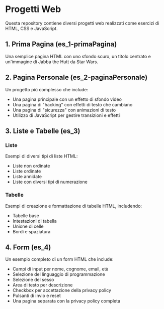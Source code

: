 # Progetti Web

Questa repository contiene diversi progetti web realizzati come esercizi di HTML, CSS e JavaScript.

## 1. Prima Pagina (es_1-primaPagina)

Una semplice pagina HTML con uno sfondo scuro, un titolo centrato e un'immagine di Jabba the Hutt da Star Wars.

## 2. Pagina Personale (es_2-paginaPersonale)

Un progetto più complesso che include:
- Una pagina principale con un effetto di sfondo video
- Una pagina di "hacking" con effetti di testo che cambiano
- Una pagina di "sicurezza" con animazioni di testo
- Utilizzo di JavaScript per gestire transizioni e effetti

## 3. Liste e Tabelle (es_3)

### Liste
Esempi di diversi tipi di liste HTML:
- Liste non ordinate
- Liste ordinate
- Liste annidate
- Liste con diversi tipi di numerazione

### Tabelle
Esempi di creazione e formattazione di tabelle HTML, includendo:
- Tabelle base
- Intestazioni di tabella
- Unione di celle
- Bordi e spaziatura

## 4. Form (es_4)

Un esempio completo di un form HTML che include:
- Campi di input per nome, cognome, email, età
- Selezione del linguaggio di programmazione
- Selezione del sesso
- Area di testo per descrizione
- Checkbox per accettazione della privacy policy
- Pulsanti di invio e reset
- Una pagina separata con la privacy policy completa
